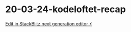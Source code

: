 # 20-03-24-kodeloftet-recap

[Edit in StackBlitz next generation editor ⚡️](https://stackblitz.com/~/github.com/LarsGJobloop/20-03-24-kodeloftet-recap)